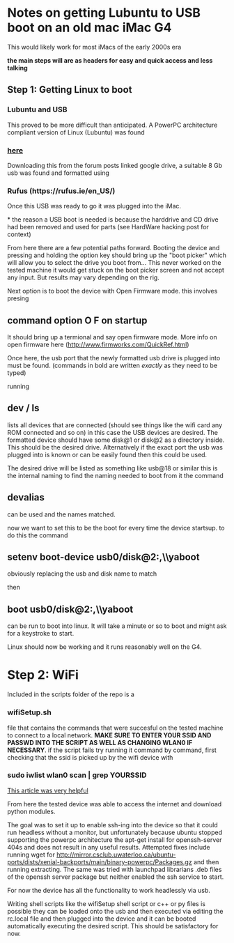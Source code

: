 <h1> Notes on getting Lubuntu to USB boot on an old mac iMac G4</h1> 

This would likely work for most iMacs of the early 2000s era

<b>the main steps will are as headers for easy and quick access and less talking</b>

<h2> Step 1: Getting Linux to boot </h2>
<h3> Lubuntu and USB</h3>
This proved to be more difficult than anticipated. A PowerPC architecture compliant version of Linux (Lubuntu) was found <h3><a href="https://forums.macrumors.com/threads/lubuntu-16-04-remix-updated.2204742/">here</a></h3> Downloading this from the forum posts linked google drive, a suitable 8 Gb usb was found and formatted using <h3>Rufus (https://rufus.ie/en_US/)</h3>Once this USB was ready to go it was plugged into the iMac. 

\* the reason a USB boot is needed is because the harddrive and CD drive had been removed and used for parts (see HardWare hacking post for context)

From here there are a few potential paths forward. Booting the device and pressing and holding the option key should bring up the "boot picker" which will allow you to select the drive you boot from... This never worked on the tested machine it would get stuck on the boot picker screen and not accept any input. But results may vary depending on the rig.

Next option is to boot the device with Open Firmware mode. this involves presing <h2>command option O F on startup</h2> It should bring up a termional and say open firmware mode. More info on open firmware here (http://www.firmworks.com/QuickRef.html)

Once here, the usb port that the newly formatted usb drive is plugged into must be found. (commands in bold are written <i>exactly</i> as they need to be typed)

running <h2><b>dev / ls </b></h2> lists all devices that are connected (should see things like the wifi card any ROM connected and so on) in this case the USB devices are desired. The formatted device should have some disk@1 or disk@2 as a directory inside. This should be the desired drive. Alternatively if the exact port the usb was plugged into is known or can be easily found then this could be used. 

The desired drive will be listed as something like usb@18 or similar this is the internal naming to find the naming needed to boot from it the command <h2><b>devalias</b></h2> can be used and the names matched.

now we want to set this to be the boot for every time the device startsup. to do this the command <h2><b>setenv boot-device usb0/disk@2:,\\\\yaboot</b></h2> obviously replacing the usb and disk name to match 


then <h2><b>boot usb0/disk@2:,\\\\yaboot</b></h2> can be run to boot into linux. It will take a minute or so to boot and might ask for a keystroke to start.

Linux should now be working and it runs reasonably well on the G4. 

<h1>Step 2: WiFi</h1>

Included in the scripts folder of the repo is a <h3>wifiSetup.sh</h3> file that contains the commands that were succesful on the tested machine to connect to a local network. <b>MAKE SURE TO ENTER YOUR SSID AND PASSWD INTO THE SCRIPT AS WELL AS CHANGING WLAN0 IF NECESSARY</b>. 
if the script fails try running it command by command, first checking that the ssid is picked up by the wifi device with
<h3>sudo iwlist wlan0 scan | grep YOURSSID</h3>

<a href="https://www.linuxbabe.com/command-line/ubuntu-server-16-04-wifi-wpa-supplicant">This article was very helpful</a>

From here the tested device was able to access the internet and download python modules. 

The goal was to set it up to enable ssh-ing into the device so that it could run headless without a monitor, but unfortunately because ubuntu stopped supporting the powerpc architecture the apt-get install for openssh-server 404s and does not result in any useful results.
Attempted fixes include running wget for http://mirror.csclub.uwaterloo.ca/ubuntu-ports/dists/xenial-backports/main/binary-powerpc/Packages.gz and then running extracting. 
The same was tried with launchpad librarians .deb files of the openssh server package but neither enabled the ssh service to start. 

For now the device has all the functionality to work headlessly via usb. 

Writing shell scripts like the wifiSetup shell script or c++ or py files is possible they can be loaded onto the usb and then executed via editing the rc.local file and then plugged into the device and it can be booted automatically executing the desired script. This should be satisfactory for now. 